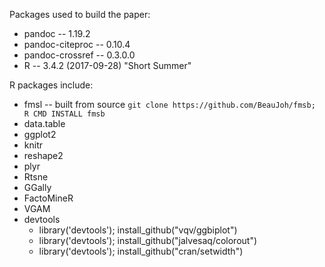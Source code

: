 Packages used to build the paper:

* pandoc -- 1.19.2
* pandoc-citeproc -- 0.10.4
* pandoc-crossref -- 0.3.0.0
* R -- 3.4.2 (2017-09-28) "Short Summer"

R packages include:

* fmsl -- built from source ``git clone https://github.com/BeauJoh/fmsb; R CMD INSTALL fmsb``
* data.table
* ggplot2
* knitr
* reshape2
* plyr
* Rtsne
* GGally
* FactoMineR
* VGAM
* devtools
    + library('devtools'); install_github("vqv/ggbiplot")
    + library('devtools'); install_github("jalvesaq/colorout")
    + library('devtools'); install_github("cran/setwidth")

